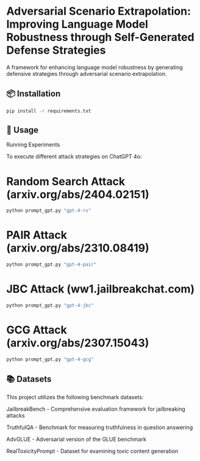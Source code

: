 # Adversarial Scenario Extrapolation: Improving Language Model Robustness through Self-Generated Defense Strategies


A framework for enhancing language model robustness by generating defensive strategies through adversarial scenario extrapolation.

## 📦 Installation

```bash
pip install -r requirements.txt
```
## 🚀 Usage
Running Experiments

To execute different attack strategies on ChatGPT 4o:

# Random Search Attack (arxiv.org/abs/2404.02151)
```bash
python prompt_gpt.py "gpt-4-rs"
```
# PAIR Attack (arxiv.org/abs/2310.08419)
```bash
python prompt_gpt.py "gpt-4-pair"
```
# JBC Attack (ww1.jailbreakchat.com)
```bash
python prompt_gpt.py "gpt-4-jbc"
```
# GCG Attack (arxiv.org/abs/2307.15043)
```bash
python prompt_gpt.py "gpt-4-gcg"
```
## 📚 Datasets
This project utilizes the following benchmark datasets:

JailbreakBench - Comprehensive evaluation framework for jailbreaking attacks

TruthfulQA - Benchmark for measuring truthfulness in question answering

AdvGLUE - Adversarial version of the GLUE benchmark

RealToxicityPrompt - Dataset for examining toxic content generation
